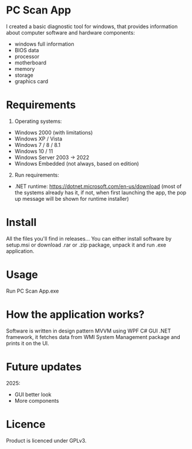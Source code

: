 # PC Scan App
I created a basic diagnostic tool for windows, that provides information about computer software and hardware components:
- windows full information
- BIOS data
- processor
- motherboard
- memory
- storage
- graphics card

# Requirements
1) Operating systems:
- Windows 2000 (with limitations)
- Windows XP / Vista
- Windows 7 / 8 / 8.1
- Windows 10 / 11
- Windows Server 2003 -> 2022
- Windows Embedded (not always, based on edition)
2) Run requirements:
- .NET runtime: https://dotnet.microsoft.com/en-us/download
(most of the systems already has it, if not, when first launching the app, the pop up message will be shown for runtime installer)

# Install
All the files you'll find in releases...
You can either install software by setup.msi or download .rar or .zip package, unpack it and run .exe application.

# Usage
Run PC Scan App.exe

# How the application works?
Software is written in design pattern MVVM using WPF C# GUI .NET framework, it fetches data from WMI System Management package and prints it on the UI.

# Future updates
2025:
- GUI better look
- More components

# Licence
Product is licenced under GPLv3.
